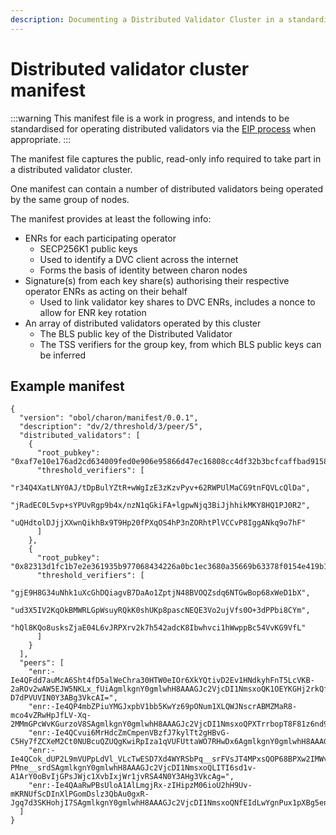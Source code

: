 ```yaml
---
description: Documenting a Distributed Validator Cluster in a standardised file format
---
```


# Distributed validator cluster manifest

:::warning
This manifest file is a work in progress, and intends to be standardised for operating distributed validators via the [EIP process](../dvk/01_distributed-validator-keys.md#standardising-the-format-of-dvks) when appropriate.
:::

The manifest file captures the public, read-only info required to take part in a distributed validator cluster.

One manifest can contain a number of distributed validators being operated by the same group of nodes.

The manifest provides at least the following info:

- ENRs for each participating operator
  - SECP256K1 public keys
  - Used to identify a DVC client across the internet
  - Forms the basis of identity between charon nodes
- Signature(s) from each key share(s) authorising their respective operator ENRs as acting on their behalf
  - Used to link validator key shares to DVC ENRs, includes a nonce to allow for ENR key rotation
- An array of distributed validators operated by this cluster
  - The BLS public key of the Distributed Validator
  - The TSS verifiers for the group key, from which BLS public keys can be inferred

## Example manifest

```json5 title="manifest.yaml"
{
  "version": "obol/charon/manifest/0.0.1",
  "description": "dv/2/threshold/3/peer/5",
  "distributed_validators": [
    {
      "root_pubkey": "0xaf7e10e176ad2cd634009fed0e906e95866d47ec16808cc4df32b3bcfcaffbad9158f52531a086f6d9c54152dc4250da",
      "threshold_verifiers": [
        "r34Q4XatLNY0AJ/tDpBulYZtR+wWgIzE3zKzvPyv+62RWPUlMaCG9tnFQVLcQlDa",
        "jRadEC0L5vp+sYPUvRgp9b4x/nzN1qGkiFA+lgpwNjq3BiJjhhikMKY8HQ1PJ0R2",
        "uQHdtolDJjjXXwnQikhBx9T9Hp20fPXqOS4hP3nZORhtPlVCCvP8IggANkq9o7hF"
      ]
    },
    {
      "root_pubkey": "0x82313d1fc1b7e2e361935b977068434226a0bc1ec3680a35669b63378f0154e419b1daba3531b0068a7af3159e0f56d7",
      "threshold_verifiers": [
        "gjE9H8G34uNhk1uXcGhDQiagvB7DaAo1ZptjN48BVOQZsdq6NTGwBop68xWeD1bX",
        "ud3X5IV2KqOkBMWRLGpWsuyRQkK0shUKp8pascNEQE3Vo2ujVfs0O+3dPPbi8CYm",
        "hQl8KQo8usksZjaE04L6vJRPXrv2k7h542adcK8Ibwhvci1hWwppBc54VvKG9VfL"
      ]
    }
  ],
  "peers": [
    "enr:-Ie4QFdd7auMcA6Sht4fD5alWeChra30HTW0eIOr6XkYQtivD2Ev1HNdkyhFnT5LcVKB-2aROv2wAW5EJW5NKLx_fUiAgmlkgnY0gmlwhH8AAAGJc2VjcDI1NmsxoQK1OEYKGHj2rkQflwpMENJhr9_AAVIMdgRjp-D7dPVUVIN0Y3ABg3VkcAI=",
    "enr:-Ie4QP4mbZPiuYMGJxpbV1bb5KwYz69pONum1XLQWJNscrABMZMaR8-mco4vZRwHpJfLV-Xq-2MMmGPcWvKGurzoV8SAgmlkgnY0gmlwhH8AAAGJc2VjcDI1NmsxoQPXTrrbopT8F81z6nd9BP6OMaiXdU4hovsGz4alw74JkIN0Y3ADg3VkcAQ=",
    "enr:-Ie4QCvui6MrHdcZmCmpenVBzfJ7kylTt2gHBvG-C5Hy7fZCXeM2Ct0NUBcuQZUQgKwiRpIza1qVUFUttaWO7RHwDx6AgmlkgnY0gmlwhH8AAAGJc2VjcDI1NmsxoQLmzL1T7YS3su4_059MUAQD3Dk8PM8Jh_1qq8jUzeaRWoN0Y3AFg3VkcAY=",
    "enr:-Ie4QCok_dUP2L9mVUPpLdVl_VLcTwESD7Xd4WYRSbPq__srFVsJT4MPxsQOP68BPXw2IMWvThA6SfBs-PMne__srdSAgmlkgnY0gmlwhH8AAAGJc2VjcDI1NmsxoQLITI6sd1v-A1ArY0oBvIjGPsJWjc1XvbIxjWr1jvRSA4N0Y3AHg3VkcAg=",
    "enr:-Ie4QAaRwPBsUloA1AlLmgjRx-zIHipzM06ioU2hH9Uv-mKRNUfScDInXlPGomDslz3QbAu0gxR-Jgq7d3SKHohjI7SAgmlkgnY0gmlwhH8AAAGJc2VjcDI1NmsxoQNfEIdLwYgnPux1pXBg5enZ8jlIsPzMtHAJH1tnRfeMiYN0Y3AJg3VkcAo="
  ]
}

```
